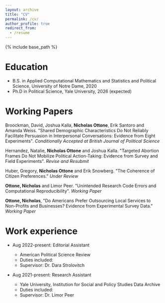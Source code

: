 ```yaml
---
layout: archive
title: "CV"
permalink: /cv/
author_profile: true
redirect_from:
  - /resume
---
```


{% include base_path %}

Education
======
* B.S. in Applied Computational Mathematics and Statistics and Political Science, University of Notre Dame, 2020
* Ph.D in Political Science, Yale University, 2026 (expected)

Working Papers
======
Broockman, David, Joshua Kalla, **Nicholas Ottone**, Erik Santoro and Amanda Weiss. "Shared Demographic Characteristics Do Not Reliably Facilitate Persuasion in Interpersonal Conversations: Evidence from Eight Experiments". *Conditionally Accepted at British Journal of Political Science*

Hernandez, Natalie, **Nicholas Ottone** and Joshua Kalla. "Targeted Abortion Frames Do Not Mobilize Political Action-Taking: Evidence from Survey and Field Experiments". *Revise and Resubmit*

Huber, Gregory, **Nicholas Ottone** and Erik Snowberg. "The Coherence of Citizen Preferences." *Under Review*

**Ottone, Nicholas** and Limor Peer. "Unintended Research Code Errors and Computational Reproducibility". *Working Paper*

**Ottone, Nicholas**, "Do Americans Prefer Outsourcing Local Services to Non-Profits and Businesses? Evidence from Experimental Survey Data." *Working Paper*
  
Work experience
======
* Aug 2022-present: Editorial Assistant
  * American Political Science Review
  * Duties included: 
  * Supervisor: Dr. Dara Strolovitch

* Aug 2021-present: Research Assistant
  * Yale University, Institution for Social and Policy Studies Data Archive
  * Duties included: 
  * Supervisor: Dr. Limor Peer

